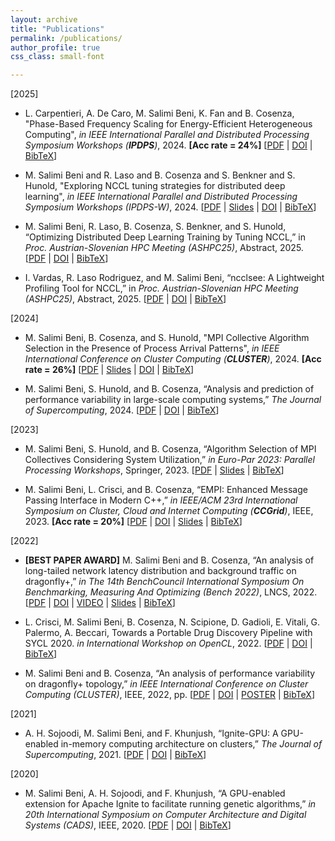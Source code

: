 ```yaml
---
layout: archive
title: "Publications"
permalink: /publications/
author_profile: true
css_class: small-font

---
```

[2025]
- L. Carpentieri, A. De Caro, M. Salimi Beni, K. Fan and B. Cosenza, "Phase-Based Frequency Scaling for Energy-Efficient Heterogeneous Computing", *in IEEE International Parallel and Distributed Processing Symposium Workshops (**IPDPS**)*, 2024. **[Acc rate = 24%]**
[[PDF](http://majidsalimi.github.io/files/Carpentieri_IPDPS25.pdf) | [DOI](https://doi.org/10.1109/IPDPS64566.2025.00078) | [BibTeX](http://majidsalimi.github.io/files/Carpentieri_IPDPS25.md)] <span class="__dimensions_badge_embed__" data-doi="10.1109/IPDPS64566.2025.00078" data-style="small_rectangle"></span><script async src="https://badge.dimensions.ai/badge.js" charset="utf-8"></script>

- M. Salimi Beni and R. Laso and B. Cosenza and S. Benkner and S. Hunold, "Exploring NCCL tuning strategies for distributed deep learning", *in IEEE International Parallel and Distributed Processing Symposium Workshops (IPDPS-W)*, 2024.
[[PDF](http://majidsalimi.github.io/files/SalimiBeni_ASHES2025.pdf) | [Slides](http://majidsalimi.github.io/files/SalimiBeni_ASHES2025_Slides.pdf) | [DOI](https://doi.org/10.1109/IPDPSW66978.2025.00015) | [BibTeX](http://majidsalimi.github.io/files/SalimiBeni_ASHES2025.md)] <span class="__dimensions_badge_embed__" data-doi="10.1109/IPDPSW66978.2025.00015" data-style="small_rectangle"></span><script async src="https://badge.dimensions.ai/badge.js" charset="utf-8"></script>

- M. Salimi Beni, R. Laso, B. Cosenza, S. Benkner, and S. Hunold, “Optimizing Distributed Deep Learning Training by Tuning NCCL,” in *Proc. Austrian-Slovenian HPC Meeting (ASHPC25)*, Abstract, 2025.
[[PDF](http://majidsalimi.github.io/files/SalimiBeniASHPC25.pdf) | [DOI](https://ashpc.eu/event/25/attachments/151/300/ashpc25_booklet.pdf) | [BibTeX](http://majidsalimi.github.io/files/SalimiBeniASHPC25.md)]

- I. Vardas, R. Laso Rodriguez, and M. Salimi Beni, “ncclsee: A Lightweight Profiling Tool for NCCL,” in *Proc. Austrian-Slovenian HPC Meeting (ASHPC25)*, Abstract, 2025.
[[PDF](http://majidsalimi.github.io/files/VardasASHPC25.pdf) | [DOI](https://ashpc.eu/event/25/attachments/151/300/ashpc25_booklet.pdf) | [BibTeX](http://majidsalimi.github.io/files/VardasASHPC25.md)]


[2024]
- M. Salimi Beni, B. Cosenza, and S. Hunold, "MPI Collective Algorithm Selection in the Presence of Process Arrival Patterns", *in IEEE International Conference on Cluster Computing (**CLUSTER**)*, 2024. **[Acc rate = 26%]**
[[PDF](http://majidsalimi.github.io/files/SalimiBeniCLUSTER24.pdf) | [Slides](http://majidsalimi.github.io/files/SLIDES_SalimiBeniCLUSTER24.pdf) | [DOI](https://doi.org/10.1109/CLUSTER59578.2024.00017) | [BibTeX](http://majidsalimi.github.io/files/SalimiBeniCLUSTER24.md)] <span class="__dimensions_badge_embed__" data-doi="10.1109/CLUSTER59578.2024.00017" data-style="small_rectangle"></span><script async src="https://badge.dimensions.ai/badge.js" charset="utf-8"></script>

- M. Salimi Beni, S. Hunold, and B. Cosenza, “Analysis and prediction of performance variability in large-scale computing systems,” *The Journal of Supercomputing*, 2024.
[[PDF](http://majidsalimi.github.io/files/SalimiBeniJsupercompute2024.pdf) | [DOI](https://doi.org/10.1007/s11227-024-06040-w) | [BibTeX](http://majidsalimi.github.io/files/SalimiBeniJsupercompute2024.md)] <span class="__dimensions_badge_embed__" data-doi="10.1007/s11227-024-06040-w" data-style="small_rectangle"></span><script async src="https://badge.dimensions.ai/badge.js" charset="utf-8"></script>

[2023]
  - M. Salimi Beni, S. Hunold, and B. Cosenza, “Algorithm Selection of MPI Collectives Considering System Utilization,” *in Euro-Par 2023: Parallel Processing Workshops*, Springer, 2023.
[[PDF](http://majidsalimi.github.io/files/Salimibeni_EuroPar_23_PhD_Symposium.pdf) | [Slides](http://majidsalimi.github.io/files/Salimibeni_EuroPar_23_PhD_Symposium_slides.pdf) | [BibTeX](http://majidsalimi.github.io/files/Salimibeni_EuroPar_23_PhD_Symposium.md)] <span class="__dimensions_badge_embed__" data-doi="10.1007/978-3-031-48803-0_37" data-style="small_rectangle"></span><script async src="https://badge.dimensions.ai/badge.js" charset="utf-8"></script>


  - M. Salimi Beni, L. Crisci, and B. Cosenza, “EMPI: Enhanced Message Passing Interface in Modern C++,” *in IEEE/ACM 23rd International Symposium on Cluster, Cloud and Internet Computing (**CCGrid**)*, IEEE, 2023. **[Acc rate = 20%]**
[[PDF](http://majidsalimi.github.io/files/SalimiBeniCCGRID23.pdf) | [DOI](https://doi.org/10.1109/CCGrid57682.2023.00023) | [Slides](http://majidsalimi.github.io/files/SLIDES_SalimiBeni_CCGRID_2023.pdf) | [BibTeX](http://majidsalimi.github.io/files/SalimiBeniCCGRID23.md)] <span class="__dimensions_badge_embed__" data-doi="10.1109/CCGrid57682.2023.00023" data-style="small_rectangle"></span><script async src="https://badge.dimensions.ai/badge.js" charset="utf-8"></script>

[2022]
  - **[BEST PAPER AWARD]** M. Salimi Beni and B. Cosenza, “An analysis of long-tailed network latency distribution and background traffic on dragonfly+,” *in The 14th BenchCouncil International Symposium On Benchmarking, Measuring And Optimizing (Bench 2022)*, LNCS, 2022.
[[PDF](http://majidsalimi.github.io/files/SalimiBeniBENCH22.pdf) | [DOI](https://doi.org/10.1007/978-3-031-31180-2_8) | [VIDEO](https://youtu.be/iErmnQ_t8qg) | [Slides](http://majidsalimi.github.io/files/SLIDES_SalimiBeni_Bench_2022.pdf) | [BibTeX](http://majidsalimi.github.io/files/SalimiBeniBENCH22.md)] <span class="__dimensions_badge_embed__" data-doi="10.1007/978-3-031-31180-2_8" data-style="small_rectangle"></span><script async src="https://badge.dimensions.ai/badge.js" charset="utf-8"></script>

  - L. Crisci, M. Salimi Beni, B. Cosenza, N. Scipione, D. Gadioli, E. Vitali, G. Palermo, A. Beccari, Towards a Portable Drug Discovery Pipeline with SYCL 2020. *in International Workshop on OpenCL*, 2022.
[[PDF](http://majidsalimi.github.io/files/CrisciIWOCL22.pdf) | [DOI](https://doi.org/10.1145/3529538.3529688) | [BibTeX](http://majidsalimi.github.io/files/CrisciIWOCL22.md)] <span class="__dimensions_badge_embed__" data-doi="10.1145/3529538.3529688" data-style="small_rectangle"></span><script async src="https://badge.dimensions.ai/badge.js" charset="utf-8"></script>

  - M. Salimi Beni and B. Cosenza, “An analysis of performance variability on dragonfly+ topology,” *in IEEE International Conference on Cluster Computing (CLUSTER)*, IEEE, 2022, pp.
[[PDF](http://majidsalimi.github.io/files/SalimiBeniCLUSTER22.pdf) | [DOI](https://doi.org/10.1109/CLUSTER51413.2022.00061) | [POSTER](http://majidsalimi.github.io/files/SalimiBeniPosterCluster22.pdf) | [BibTeX](http://majidsalimi.github.io/files/SalimiBeniCLUSTER22.md)] <span class="__dimensions_badge_embed__" data-doi="10.1109/CLUSTER51413.2022.00061" data-style="small_rectangle"></span><script async src="https://badge.dimensions.ai/badge.js" charset="utf-8"></script>

[2021]
  - A. H. Sojoodi, M. Salimi Beni, and F. Khunjush, “Ignite-GPU: A GPU-enabled in-memory computing architecture on clusters,” *The Journal of Supercomputing*, 2021.
[[PDF](http://majidsalimi.github.io/files/SojoodiJSUPERCOMPUTING20.pdf) | [DOI](https://doi.org/10.1007/s11227-020-03390-z) | [BibTeX](http://majidsalimi.github.io/files/CrisciIWOCL22.md)] <span class="__dimensions_badge_embed__" data-doi="10.1007/s11227-020-03390-z" data-style="small_rectangle"></span><script async src="https://badge.dimensions.ai/badge.js" charset="utf-8"></script>

[2020]  
  - M. Salimi Beni, A. H. Sojoodi, and F. Khunjush, “A GPU-enabled extension for Apache Ignite to facilitate running genetic algorithms,” *in 20th International Symposium on Computer Architecture and Digital Systems (CADS)*, IEEE, 2020.
[[PDF](http://majidsalimi.github.io/files/SalimiBeniCADS20.pdf) | [DOI](https://doi.org/10.1109/CADS50570.2020.9211857) | [BibTeX](http://majidsalimi.github.io/files/SalimiBeniCADS20.md)] <span class="__dimensions_badge_embed__" data-doi="10.1109/CADS50570.2020.9211857" data-style="small_rectangle"></span><script async src="https://badge.dimensions.ai/badge.js" charset="utf-8"></script>

<!-- {% if author.googlescholar %}
  You can also find my articles on <u><a href="{{author.googlescholar}}">my Google Scholar profile</a>.</u>
{% endif %}

{% include base_path %}

{% for post in site.publications reversed %}
  {% include archive-single.html %}
{% endfor %} -->
